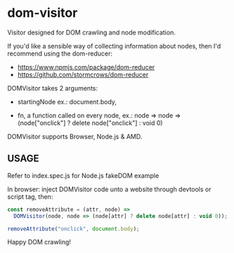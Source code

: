 # dom-visitor

Visitor designed for DOM crawling and node modification.

If you'd like a sensible way of collecting information about nodes,
then I'd recommend using the dom-reducer:

- https://www.npmjs.com/package/dom-reducer
- https://github.com/stormcrows/dom-reducer


DOMVisitor takes 2 arguments:

  - startingNode
      ex.: document.body,

  - fn, a function called on every node,
      ex.: node => node => (node["onclick"] ? delete node["onclick"] : void 0)


DOMVisitor supports Browser, Node.js & AMD.

## USAGE

Refer to index.spec.js for Node.js fakeDOM example

In browser: inject DOMVisitor code unto a website through devtools or script tag,
then:

```javascript
const removeAttribute = (attr, node) =>
  DOMVisitor(node, node => (node[attr] ? delete node[attr] : void 0));

removeAttribute("onclick", document.body);
```

Happy DOM crawling!
